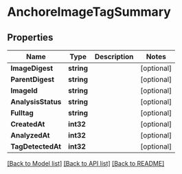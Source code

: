# AnchoreImageTagSummary

## Properties

Name | Type | Description | Notes
------------ | ------------- | ------------- | -------------
**ImageDigest** | **string** |  | [optional] 
**ParentDigest** | **string** |  | [optional] 
**ImageId** | **string** |  | [optional] 
**AnalysisStatus** | **string** |  | [optional] 
**Fulltag** | **string** |  | [optional] 
**CreatedAt** | **int32** |  | [optional] 
**AnalyzedAt** | **int32** |  | [optional] 
**TagDetectedAt** | **int32** |  | [optional] 

[[Back to Model list]](../README.md#documentation-for-models) [[Back to API list]](../README.md#documentation-for-api-endpoints) [[Back to README]](../README.md)


